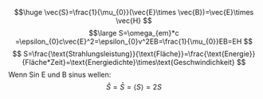 $$\huge
\vec{S}=\frac{1}{\mu_{0}}(\vec{E}\times \vec{B})=\vec{E}\times \vec{H}
$$
$$\large
S=\omega_{em}*c =\epsilon_{0}c\vec{E}^2=\epsilon_{0}v^2EB=\frac{1}{\mu_{0}}EB=EH
$$
$$
S=\frac{\text{Strahlungsleistung}}{\text{Fläche}}=\frac{\text{Energie}}{Fläche*Zeit}=\text{Energiedichte}\times\text{Geschwindichkeit}
$$
Wenn Sin E und B sinus wellen:
$$
\hat{S}=\bar{S}=\langle S\rangle = 2S
$$
